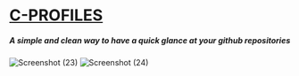 

# [C-PROFILES](https://c-profiles.netlify.app/)

<h5>A simple and clean way to have a quick glance at your github repositories</h5>

![Screenshot (23)](https://user-images.githubusercontent.com/99094257/188591754-5168953d-7299-4a58-9395-46f882d38a1d.png)
![Screenshot (24)](https://user-images.githubusercontent.com/99094257/188591788-e4fa4e87-4db9-4e49-ad17-9e07298dcaa3.png)

